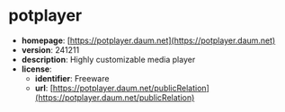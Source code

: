 # potplayer

- **homepage**: [https://potplayer.daum.net](https://potplayer.daum.net)
- **version**: 241211
- **description**: Highly customizable media player
- **license**:
  - **identifier**: Freeware
  - **url**: [https://potplayer.daum.net/publicRelation](https://potplayer.daum.net/publicRelation)

